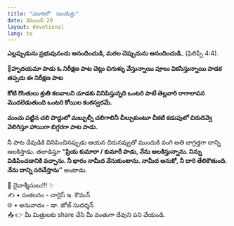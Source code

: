```yaml
---
title: "ఎడారిలో  సెలయేర్లు"
date: డిసెంబర్ 28
layout: devotional
lang: te
---
```


**ఎల్లప్పుడును ప్రభువునందు ఆనందించుడి, మరల చెప్పుదును ఆనందించుడి**_ (ఫిలిప్పీ 4:4). 

**📖హృదయమా పాడు ఓ నిరీక్షణ పాట చెట్లు చిగుళ్ళు వేస్తున్నాయి పూలు వికసిస్తున్నాయి పాడక తప్పదు ఈ నిరీక్షణ పాట**

**కోటి గొంతులు శ్రుతి కలవాలని చూడకు వినిపిస్తున్నది ఒంటరి పాటే తెల్లవారి రాగాలాపన మొదలెడుతుంది ఒంటరి కోయిల కంఠస్వరమే.**

**మంచు పట్టిన చలి పొద్దులో మబ్బుల్నీ చలిగాలినీ చీల్చుకుంటూ చీకటి కడుపులో చిరుదివ్వె వెలిగిస్తూ హాయిగా బిగ్గరగా పాట పాడు.**

నీ పాట దేవుడికి వినిపించినప్పుడు ఆయన చిరునవ్వుతో ముందుకి వంగి అతి జాగ్రత్తగా దాన్ని ఆలకిస్తాడు. తలాడిస్తూ **“ప్రియ కుమారా / కుమారీ పాడు, నేను ఆలకిస్తున్నాను. నిన్ను విడిపించడానికి వచ్చాను. నీ భారం నామీద వేసుకుంటాను. నామీద ఆనుకో, నీ దారి తేలికౌతుంది. నేను దాన్ని సరిచేస్తాను”** అంటాడు.

<div class="blessing">🙏 <span class="bless-text">దైవాశ్శీసులు!!!</span> ✨</div>

<div class="credit">✍️ <span class="credit-text">▪ సంకలనం - చార్లెస్ ఇ. కౌమన్</span></div>
<div class="credit">🌐 <span class="credit-text">▪ అనువాదం - డా. జోబ్ సుదర్శన్</span></div>


<div class="share">📤 👉 <span class="share-text">మీ మిత్రులకు share చేసి మీ వంతుగా దేవుని పని చేయండి.</span></div>
